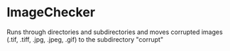 # ImageChecker

Runs through directories and subdirectories and moves corrupted images (.tif, .tiff, .jpg, .jpeg, .gif) to the subdirectory "corrupt"

